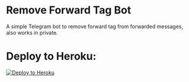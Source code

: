 # Remove Forward Tag Bot

A simple Telegram bot to remove forward tag from forwarded messages, also works in private.


# Deploy to Heroku:
<p align="left"><a href="https://dashboard.heroku.com/new?template=https://github.com/Tamilupdates/ChannelForwardTagRemover"> <img src="https://www.herokucdn.com/deploy/button.svg" alt="Deploy to Heroku" /></a></p>

